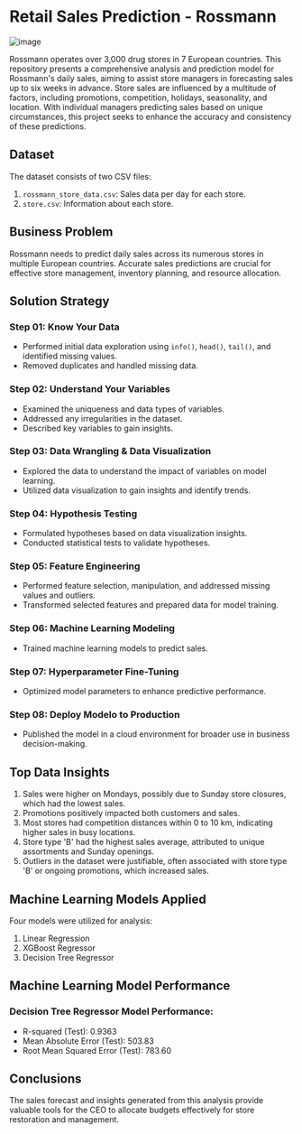 # Retail Sales Prediction - Rossmann

![image](https://github.com/iamanantalok/Retail-Sales-Prediction-Rossmann/assets/117917485/9661f2a8-bb0a-48ab-9ce1-994abdaae076)


Rossmann operates over 3,000 drug stores in 7 European countries. This repository presents a comprehensive analysis and prediction model for Rossmann's daily sales, aiming to assist store managers in forecasting sales up to six weeks in advance. Store sales are influenced by a multitude of factors, including promotions, competition, holidays, seasonality, and location. With individual managers predicting sales based on unique circumstances, this project seeks to enhance the accuracy and consistency of these predictions.

## Dataset

The dataset consists of two CSV files:

1. `rossmann_store_data.csv`: Sales data per day for each store.
2. `store.csv`: Information about each store.

## Business Problem

Rossmann needs to predict daily sales across its numerous stores in multiple European countries. Accurate sales predictions are crucial for effective store management, inventory planning, and resource allocation.

## Solution Strategy

### Step 01: Know Your Data
- Performed initial data exploration using `info()`, `head()`, `tail()`, and identified missing values.
- Removed duplicates and handled missing data.

### Step 02: Understand Your Variables
- Examined the uniqueness and data types of variables.
- Addressed any irregularities in the dataset.
- Described key variables to gain insights.

### Step 03: Data Wrangling & Data Visualization
- Explored the data to understand the impact of variables on model learning.
- Utilized data visualization to gain insights and identify trends.

### Step 04: Hypothesis Testing
- Formulated hypotheses based on data visualization insights.
- Conducted statistical tests to validate hypotheses.

### Step 05: Feature Engineering
- Performed feature selection, manipulation, and addressed missing values and outliers.
- Transformed selected features and prepared data for model training.

### Step 06: Machine Learning Modeling
- Trained machine learning models to predict sales.

### Step 07: Hyperparameter Fine-Tuning
- Optimized model parameters to enhance predictive performance.

### Step 08: Deploy Modelo to Production
- Published the model in a cloud environment for broader use in business decision-making.

## Top Data Insights

1. Sales were higher on Mondays, possibly due to Sunday store closures, which had the lowest sales.
2. Promotions positively impacted both customers and sales.
3. Most stores had competition distances within 0 to 10 km, indicating higher sales in busy locations.
4. Store type 'B' had the highest sales average, attributed to unique assortments and Sunday openings.
5. Outliers in the dataset were justifiable, often associated with store type 'B' or ongoing promotions, which increased sales.

## Machine Learning Models Applied

Four models were utilized for analysis:

1. Linear Regression
2. XGBoost Regressor
3. Decision Tree Regressor

## Machine Learning Model Performance

### Decision Tree Regressor Model Performance:
- R-squared (Test): 0.9363
- Mean Absolute Error (Test): 503.83
- Root Mean Squared Error (Test): 783.60

## Conclusions

The sales forecast and insights generated from this analysis provide valuable tools for the CEO to allocate budgets effectively for store restoration and management.
